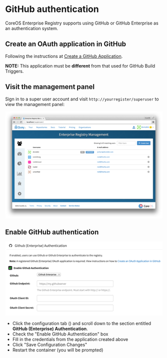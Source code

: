 # GitHub authentication

CoreOS Enterprise Registry supports using GitHub or GitHub Enterprise as an authentication system.

## Create an OAuth application in GitHub

Following the instructions at [Create a GitHub Application](github-app.md).

**NOTE:** This application must be **different** from that used for GitHub Build Triggers.

## Visit the management panel

Sign in to a super user account and visit `http://yourregister/superuser` to view the management panel:

<img src="img/superuser.png" class="img-center" alt="Enterprise Registry Management Panel"/>

## Enable GitHub authentication

<img src="img/enable-auth.png" class="img-center" alt="Enable GitHub Authentication"/>

- Click the configuration tab (<span class="fa fa-gear"></span>) and scroll down to the section entitled **GitHub (Enterprise) Authentication**.
- Check the "Enable GitHub Authentication" box
- Fill in the credentials from the application created above
- Click "Save Configuration Changes"
- Restart the container (you will be prompted)
